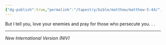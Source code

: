 ```yaml
---
{"dg-publish":true,"permalink":"/tapestry/bible/matthew/matthew-5-44/","title":"Matthew 5:44","tags":["bible-verse"],"dgHomeLink":true,"dgShowLocalGraph":true,"dgEnableSearch":true}
---
```



But I tell you, love your enemies and pray for those who persecute you. . . 


---
*New International Version (NIV)*